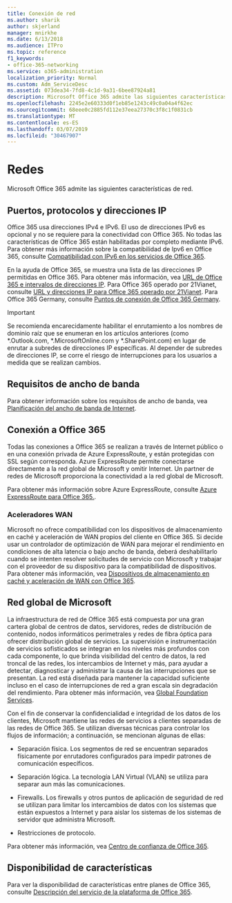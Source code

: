 ```yaml
---
title: Conexión de red
ms.author: sharik
author: skjerland
manager: mnirkhe
ms.date: 6/13/2018
ms.audience: ITPro
ms.topic: reference
f1_keywords:
- office-365-networking
ms.service: o365-administration
localization_priority: Normal
ms.custom: Adm_ServiceDesc
ms.assetid: 073dea34-7fd8-4c1d-9a31-6bee87924a81
description: Microsoft Office 365 admite las siguientes características de red.
ms.openlocfilehash: 2245e2e60333d0f1eb85e1243c49c0a04a4f62ec
ms.sourcegitcommit: 68eee0c2885fd112e37eea27370c3f8c1f0831cb
ms.translationtype: MT
ms.contentlocale: es-ES
ms.lasthandoff: 03/07/2019
ms.locfileid: "30467907"
---
```

# <a name="networking"></a>Redes

Microsoft Office 365 admite las siguientes características de red.
  
## <a name="ports-protocols-and-ip-addresses"></a>Puertos, protocolos y direcciones IP

Office 365 usa direcciones IPv4 e IPv6. El uso de direcciones IPv6 es opcional y no se requiere para la conectividad con Office 365. No todas las características de Office 365 están habilitadas por completo mediante IPv6. Para obtener más información sobre la compatibilidad de Ipv6 en Office 365, consulte [Compatibilidad con IPv6 en los servicios de Office 365](https://go.microsoft.com/fwlink/?LinkID=785121&amp;clcid=0x409).
  
En la ayuda de Office 365, se muestra una lista de las direcciones IP permitidas en Office 365. Para obtener más información, vea [URL de Office 365 e intervalos de direcciones IP](https://go.microsoft.com/fwlink/p/?LinkID=243567). Para Office 365 operado por 21Vianet, consulte [URL y direcciones IP para Office 365 operado por 21Vianet](https://go.microsoft.com/fwlink/?LinkID=733351&amp;clcid=0x409). Para Office 365 Germany, consulte [Puntos de conexión de Office 365 Germany](https://support.office.com/en-us/article/Office-365-Germany-endpoints-8a113a50-0071-4155-bb8e-eba5a8dbd4c8).
  
> [!IMPORTANT]
> Se recomienda encarecidamente habilitar el enrutamiento a los nombres de dominio raíz que se enumeran en los artículos anteriores (como \*.Outlook.com, \*.MicrosoftOnline.com y \*.SharePoint.com) en lugar de enrutar a subredes de direcciones IP específicas. Al depender de subredes de direcciones IP, se corre el riesgo de interrupciones para los usuarios a medida que se realizan cambios. 
  
## <a name="bandwidth-requirements"></a>Requisitos de ancho de banda

Para obtener información sobre los requisitos de ancho de banda, vea [Planificación del ancho de banda de Internet](https://go.microsoft.com/fwlink/p/?LinkID=282467).
  
## <a name="connecting-to-office-365"></a>Conexión a Office 365

Todas las conexiones a Office 365 se realizan a través de Internet público o en una conexión privada de Azure ExpressRoute, y están protegidas con SSL según corresponda. Azure ExpressRoute permite conectarse directamente a la red global de Microsoft y omitir Internet. Un partner de redes de Microsoft proporciona la conectividad a la red global de Microsoft.
  
Para obtener más información sobre Azure ExpressRoute, consulte [Azure ExpressRoute para Office 365.](https://aka.ms/expressrouteoffice365).
  
### <a name="wan-accelerators"></a>Aceleradores WAN

Microsoft no ofrece compatibilidad con los dispositivos de almacenamiento en caché y aceleración de WAN propios del cliente en Office 365. Si decide usar un controlador de optimización de WAN para mejorar el rendimiento en condiciones de alta latencia o bajo ancho de banda, deberá deshabilitarlo cuando se intenten resolver solicitudes de servicio con Microsoft y trabajar con el proveedor de su dispositivo para la compatibilidad de dispositivos. Para obtener más información, vea [Dispositivos de almacenamiento en caché y aceleración de WAN con Office 365](https://go.microsoft.com/fwlink/p/?LinkID=282468).
  
## <a name="the-global-microsoft-network"></a>Red global de Microsoft

La infraestructura de red de Office 365 está compuesta por una gran cartera global de centros de datos, servidores, redes de distribución de contenido, nodos informáticos perimetrales y redes de fibra óptica para ofrecer distribución global de servicios. La supervisión e instrumentación de servicios sofisticados se integran en los niveles más profundos con cada componente, lo que brinda visibilidad del centro de datos, la red troncal de las redes, los intercambios de Internet y más, para ayudar a detectar, diagnosticar y administrar la causa de las interrupciones que se presentan. La red está diseñada para mantener la capacidad suficiente incluso en el caso de interrupciones de red a gran escala sin degradación del rendimiento. Para obtener más información, vea [Global Foundation Services](https://go.microsoft.com/fwlink/p/?LinkID=282622). 
  
Con el fin de conservar la confidencialidad e integridad de los datos de los clientes, Microsoft mantiene las redes de servicios a clientes separadas de las redes de Office 365. Se utilizan diversas técnicas para controlar los flujos de información; a continuación, se mencionan algunas de ellas:
  
- Separación física. Los segmentos de red se encuentran separados físicamente por enrutadores configurados para impedir patrones de comunicación específicos.
    
- Separación lógica. La tecnología LAN Virtual (VLAN) se utiliza para separar aun más las comunicaciones.
    
- Firewalls. Los firewalls y otros puntos de aplicación de seguridad de red se utilizan para limitar los intercambios de datos con los sistemas que están expuestos a Internet y para aislar los sistemas de los sistemas de servidor que administra Microsoft. 
    
- Restricciones de protocolo.
    
Para obtener más información, vea [Centro de confianza de Office 365](https://go.microsoft.com/fwlink/p/?LinkID=282621). 
  
## <a name="feature-availability"></a>Disponibilidad de características

Para ver la disponibilidad de características entre planes de Office 365, consulte [Descripción del servicio de la plataforma de Office 365](https://technet.microsoft.com/en-us/library/office-365-platform-service-description.aspx).
  

